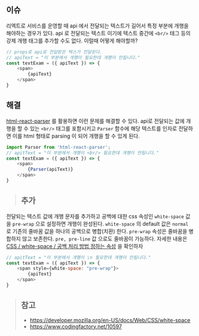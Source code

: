 ## 이슈 

리엑트로 서비스를 운영할 때 api 에서 전달되는 텍스트가 길어서 특정 부분에 개행을 해야하는 경우가 있다. api 로 전달되는 텍스트 이기에 텍스트 중간에 `<br/>` 태그 등의 강제 개행 태그를 추가할 수도 없다. 이럴때 어떻게 해야할까? 

```js
// props로 api로 전달받은 텍스가 전달된다.
// apiText = "이 부분에서 개행이 필요한데 개행이 안됩니다."
const textExam = ({ apiText }) => {
	<span>
		{apiText}
	</span>
}
```

## 해결 

[html-react-parser](https://www.npmjs.com/package/html-react-parser) 를 활용하면 이런 문제를 해결할 수 있다. api로 전달되는 값에 개행을 할 수 있는 `<br/>` 태그를 포함시키고 `Parser` 함수에 해당 텍스트를 인자로 전달하면 이를 html 형태로 parsing 이 되어 개행을 할 수 있게 된다.

```js
import Parser from 'html-react-parser';
// apitText = "이 부분에서 개행이 <br/> 필요한데 개행이 안됩니다."
const textExam = ({ apiText }) => {
	<span>
		{Parser(apiText)}
	</span>
}
```

> ##  추가

전달되는 텍스트 값에 개행 문자를 추가하고 공백에 대한 css 속성인 `white-space` 값을 `pre-wrap` 으로 설정하면 개행이 완성된다. `white-space` 의 default 값은 `normal` 로 기존의 줄바꿈 값을 하나의 공백으로 병합(치환) 한다. `pre-wrap` 속성은 줄바꿈을 병합하지 않고 보존한다. `pre, pre-line` 값 으로도 줄바꿈이 가능하다. 자세한 내용은 [CSS / white-space / 공백 처리 방법 정하는 속성](https://www.codingfactory.net/10597) 을 확인하자

```js
// apitText = "이 부분에서 개행이 \n 필요한데 개행이 안됩니다."
const textExam = ({ apiText }) => {
	<span style={white-space: "pre-wrap"}>
		{apiText}
	</span>
}
```



> ## 참고 
>
> - https://developer.mozilla.org/en-US/docs/Web/CSS/white-space
> - https://www.codingfactory.net/10597